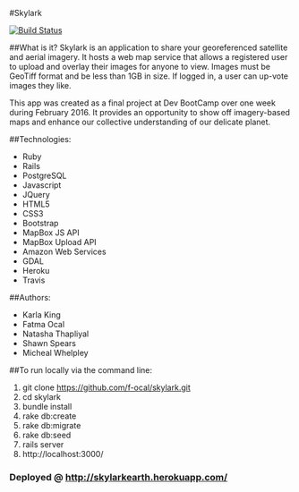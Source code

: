 #Skylark

[![Build Status](https://travis-ci.org/f-ocal/skylark.svg?branch=master)](https://travis-ci.org/f-ocal/skylark)

##What is it?
Skylark is an application to share your georeferenced satellite and aerial imagery. It hosts a web map service that allows a registered user to upload and overlay their images for anyone to view. Images must be GeoTiff format and be less than 1GB in size. If logged in, a user can up-vote images they like.

This app was created as a final project at Dev BootCamp over one week during February 2016. It provides an opportunity to show off imagery-based maps and enhance our collective understanding of our delicate planet.

##Technologies:
* Ruby
* Rails
* PostgreSQL
* Javascript
* JQuery
* HTML5
* CSS3
* Bootstrap
* MapBox JS API
* MapBox Upload API
* Amazon Web Services
* GDAL
* Heroku
* Travis

##Authors:
* Karla King
* Fatma Ocal
* Natasha Thapliyal
* Shawn Spears
* Micheal Whelpley

##To run locally via the command line:

1. git clone https://github.com/f-ocal/skylark.git
2. cd skylark
3. bundle install
4. rake db:create
5. rake db:migrate
6. rake db:seed
7. rails server
8. http://localhost:3000/

### Deployed @ http://skylarkearth.herokuapp.com/
